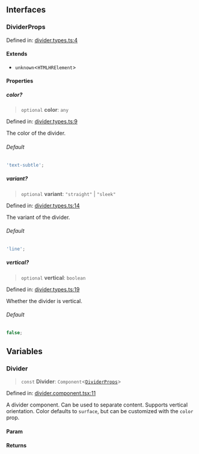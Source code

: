 ## Interfaces

### DividerProps

Defined in: [divider.types.ts:4](https://github.com/spuxx1701/jslibs/blob/1a7e07eeae1e7166b7fbfc153430c6402621f270/packages/solid/src/components/layout/divider/divider.types.ts#L4)

#### Extends

- `unknown`\<`HTMLHRElement`\>

#### Properties

##### color?

> `optional` **color**: `any`

Defined in: [divider.types.ts:9](https://github.com/spuxx1701/jslibs/blob/1a7e07eeae1e7166b7fbfc153430c6402621f270/packages/solid/src/components/layout/divider/divider.types.ts#L9)

The color of the divider.

###### Default

```ts
'text-subtle';
```

##### variant?

> `optional` **variant**: `"straight"` \| `"sleek"`

Defined in: [divider.types.ts:14](https://github.com/spuxx1701/jslibs/blob/1a7e07eeae1e7166b7fbfc153430c6402621f270/packages/solid/src/components/layout/divider/divider.types.ts#L14)

The variant of the divider.

###### Default

```ts
'line';
```

##### vertical?

> `optional` **vertical**: `boolean`

Defined in: [divider.types.ts:19](https://github.com/spuxx1701/jslibs/blob/1a7e07eeae1e7166b7fbfc153430c6402621f270/packages/solid/src/components/layout/divider/divider.types.ts#L19)

Whether the divider is vertical.

###### Default

```ts
false;
```

## Variables

### Divider

> `const` **Divider**: `Component`\<[`DividerProps`](divider.md#dividerprops)\>

Defined in: [divider.component.tsx:11](https://github.com/spuxx1701/jslibs/blob/1a7e07eeae1e7166b7fbfc153430c6402621f270/packages/solid/src/components/layout/divider/divider.component.tsx#L11)

A divider component. Can be used to separate content. Supports vertical orientation.
Color defaults to `surface`, but can be customized with the `color` prop.

#### Param

#### Returns
